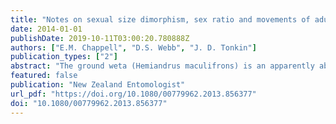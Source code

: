 ```yaml
---
title: "Notes on sexual size dimorphism, sex ratio and movements of adult ground weta Hemiandrus maculifrons (Walker) (Orthoptera: Anostostomatidae)"
date: 2014-01-01
publishDate: 2019-10-11T03:00:20.780888Z
authors: ["E.M. Chappell", "D.S. Webb", "J. D. Tonkin"]
publication_types: ["2"]
abstract: "The ground weta (Hemiandrus maculifrons) is an apparently abundant species with a New Zealand-wide distribution. Despite this, there is a paucity of ecological and biological information concerning this species. We aimed to gain new information about movement patterns, capture rates and body size differences by tagging individuals and conducting nightly surveys of a single H. maculifrons population in the Otanewainuku Forest, Bay of Plenty, New Zealand. Over a 26-night period between March and April 2012, we tagged 53 females and 78 males with queen bee tags and small reflector strips and recorded the location of animals that were subsequently re-sighted. Adult females were significantly larger than males, but capture and re-sight rates suggested males were the more abundant sex during the study period. Female weta moved further over consecutive nights than males (average distance moved, 1.57 m vs. 1.01 m, respectively); however, the tagging method, time of year and study area may have resulted in underestimates. These results indicate areas for further research into aspects of sexual selection, such as potentially biased sex ratios, sexual size dimorphism and mate competition, within H. maculifrons."
featured: false
publication: "New Zealand Entomologist"
url_pdf: "https://doi.org/10.1080/00779962.2013.856377"
doi: "10.1080/00779962.2013.856377"
---
```



